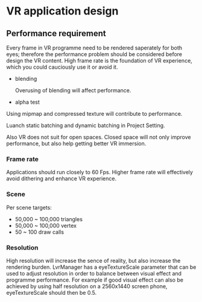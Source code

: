 # VR application design

## Performance requirement
Every frame in VR programme need to be rendered saperately for both eyes; therefore the performance problem should be considered before design the VR content. High frame rate is the foundation of VR experience, which you could cauciously use it or avoid it.

* blending

	Overusing of blending will affect performance.

* alpha test

Using mipmap and compressed texture will contribute to performance.

Luanch static batching and dynamic batching in Project Setting.
	
Also VR does not suit for open spaces. Closed space will not only improve performance, but also help getting better VR immersion.

### Frame rate

Applications should run closely to 60 Fps. Higher frame rate will effectively avoid dithering and enhance VR experience.


### Scene

Per scene targets:

* 50,000 ~ 100,000 triangles
* 50,000 ~ 100,000 vertex
* 50 ~ 100 draw calls

### Resolution

High resolution will increase the sence of reality, but also increase the rendering burden. LvrManager has a eyeTextureScale parameter that can be used to adjust resolution in order to balance between visual effect and programme performance.
For example if good visual effect can also be achieved by using half resolution on a 2560x1440 screen phone, eyeTextureScale should then be 0.5.
